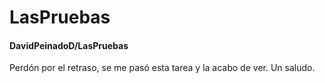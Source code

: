 # LasPruebas

#### DavidPeinadoD/LasPruebas

Perdón por el retraso, se me pasó esta tarea y la acabo de ver.
Un saludo.
